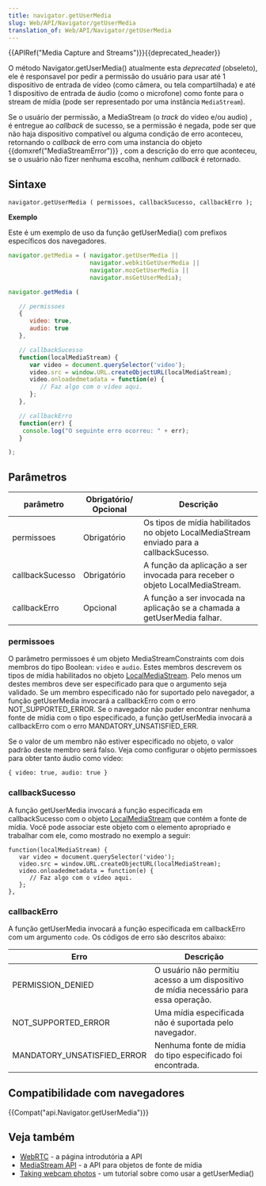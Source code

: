 ```yaml
---
title: navigator.getUserMedia
slug: Web/API/Navigator/getUserMedia
translation_of: Web/API/Navigator/getUserMedia
---
```

{{APIRef("Media Capture and Streams")}}{{deprecated_header}}

O método Navigator.getUserMedia() atualmente esta _deprecated_ (obseleto), ele é responsavel por pedir a permissão do usuário para usar até 1 dispositivo de entrada de vídeo (como câmera, ou tela compartilhada) e até 1 dispositivo de entrada de áudio (como o microfone) como fonte para o stream de mídia (pode ser representado por uma instância `MediaStream`).

Se o usuário der permissão, a MediaStream (o _track_ do video e/ou audio) , é entregue ao _callback_ de sucesso, se a permissão é negada, pode ser que não haja dispositivo compatível ou alguma condição de erro aconteceu, retornando o _callback_ de erro com uma instancia do objeto {{domxref("MediaStreamError")}} , com a descrição do erro que aconteceu, se o usuário não fizer nenhuma escolha, nenhum _callback_ é retornado.

## Sintaxe

```
navigator.getUserMedia ( permissoes, callbackSucesso, callbackErro );
```

**Exemplo**

Este é um exemplo de uso da função getUserMedia() com prefixos específicos dos navegadores.

```js
navigator.getMedia = ( navigator.getUserMedia ||
                       navigator.webkitGetUserMedia ||
                       navigator.mozGetUserMedia ||
                       navigator.msGetUserMedia);

navigator.getMedia (

   // permissoes
   {
      video: true,
      audio: true
   },

   // callbackSucesso
   function(localMediaStream) {
      var video = document.querySelector('video');
      video.src = window.URL.createObjectURL(localMediaStream);
      video.onloadedmetadata = function(e) {
         // Faz algo com o vídeo aqui.
      };
   },

   // callbackErro
   function(err) {
    console.log("O seguinte erro ocorreu: " + err);
   }

);
```

## Parâmetros

| parâmetro       | Obrigatório/ Opcional | Descrição                                                                                |
| --------------- | --------------------- | ---------------------------------------------------------------------------------------- |
| permissoes      | Obrigatório           | Os tipos de mídia habilitados no objeto LocalMediaStream enviado para a callbackSucesso. |
| callbackSucesso | Obrigatório           | A função da aplicação a ser invocada para receber o objeto LocalMediaStream.             |
| callbackErro    | Opcional              | A função a ser invocada na aplicação se a chamada a getUserMedia falhar.                 |

### permissoes

O parâmetro permissoes é um objeto MediaStreamConstraints com dois membros do tipo Boolean: `video` e `audio`. Estes membros descrevem os tipos de mídia habilitados no objeto [LocalMediaStream](/pt-BR/docs/WebRTC/MediaStream_API#LocalMediaStream "WebRTC/MediaStream_API#LocalMediaStream"). Pelo menos um destes membros deve ser especificado para que o argumento seja validado. Se um membro especificado não for suportado pelo navegador, a função getUserMedia invocará a callbackErro com o erro NOT_SUPPORTED_ERROR. Se o navegador não puder encontrar nenhuma fonte de mídia com o tipo especificado, a função getUserMedia invocará a callbackErro com o erro MANDATORY_UNSATISFIED_ERR.

Se o valor de um membro não estiver especificado no objeto, o valor padrão deste membro será falso. Veja como configurar o objeto permissoes para obter tanto áudio como vídeo:

```
{ video: true, audio: true }
```

### callbackSucesso

A função getUserMedia invocará a função especificada em callbackSucesso com o objeto [LocalMediaStream](/pt-BR/docs/WebRTC/MediaStream_API#LocalMediaStream "WebRTC/MediaStream_API#LocalMediaStream") que contém a fonte de mídia. Você pode associar este objeto com o elemento apropriado e trabalhar com ele, como mostrado no exemplo a seguir:

```
function(localMediaStream) {
   var video = document.querySelector('video');
   video.src = window.URL.createObjectURL(localMediaStream);
   video.onloadedmetadata = function(e) {
      // Faz algo com o vídeo aqui.
   };
},
```

### callbackErro

A função getUserMedia invocará a função especificada em callbackErro com um argumento `code`. Os códigos de erro são descritos abaixo:

| Erro                        | Descrição                                                                              |
| --------------------------- | -------------------------------------------------------------------------------------- |
| PERMISSION_DENIED           | O usuário não permitiu acesso a um dispositivo de mídia necessário para essa operação. |
| NOT_SUPPORTED_ERROR         | Uma mídia especificada não é suportada pelo navegador.                                 |
| MANDATORY_UNSATISFIED_ERROR | Nenhuma fonte de mídia do tipo especificado foi encontrada.                            |

## Compatibilidade com navegadores

{{Compat("api.Navigator.getUserMedia")}}

## Veja também

- [WebRTC](/pt-BR/docs/WebRTC "WebRTC") - a página introdutória a API
- [MediaStream API](/pt-BR/docs/WebRTC/MediaStream_API "WebRTC/MediaStream_API") - a API para objetos de fonte de mídia
- [Taking webcam photos](/pt-BR/docs/WebRTC/taking_webcam_photos "WebRTC/taking_webcam_photos") - um tutorial sobre como usar a getUserMedia()
